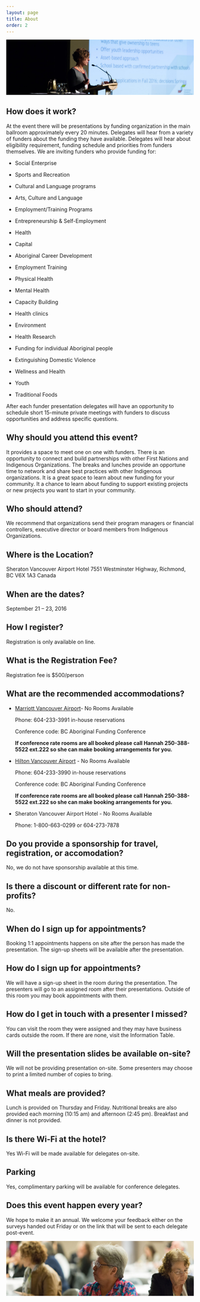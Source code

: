 ```yaml
---
layout: page
title: About
order: 2
---
```


![](/public/img/presenter.jpg)

## How does it work?

At the event there will be presentations by funding organization in the main ballroom approximately every 20 minutes. Delegates will hear from a variety of funders about the funding they have available. Delegates will hear about eligibility requirement, funding schedule and priorities from funders themselves. We are inviting funders who provide funding for: 
 * Social Enterprise

 * Sports and Recreation
 
 * Cultural and Language programs
 
 * Arts, Culture and Language
 
 * Employment/Training Programs
 
 * Entrepreneurship & Self-Employment
 
 * Health
 
 * Capital
 
 * Aboriginal Career Development
 
 * Employment Training
 
 * Physical Health
 
 * Mental Health
 
 * Capacity Building
 
 * Health clinics
 
 * Environment
 
 * Health Research
 
 * Funding for individual Aboriginal people
 
 * Extinguishing Domestic Violence
 
 * Wellness and Health
 
 * Youth
 
 * Traditional Foods

After each funder presentation delegates will have an opportunity to schedule short 15-minute private meetings with funders to discuss opportunities and address specific questions.

## Why should you attend this event?

It provides a space to meet one on one with funders. There is an opportunity to connect and build partnerships with other First Nations and Indigenous Organizations. The breaks and lunches provide an opportune time to network and share best practices with other Indigenous organizations. It is a great space to learn about new funding for your community. It a chance to learn about funding to support existing projects or new projects you want to start in your community. 

## Who should attend?

We recommend that organizations send their program managers or financial controllers, executive director or board members from Indigenous Organizations.

## Where is the Location?

Sheraton Vancouver Airport Hotel
7551 Westminster Highway, Richmond, BC V6X 1A3 Canada

## When are the dates?

September 21 – 23, 2016

## How I register?

Registration is only available on line.

## What is the Registration Fee?

Registration fee is $500/person

## What are the recommended accommodations?

* [Marriott Vancouver Airport](http://www.marriott.com/hotels/travel/yvrsa-vancouver-airport-marriott-hotel/)- No Rooms Available

  Phone: 604-233-3991 in-house reservations
  
  Conference code: BC Aboriginal Funding Conference
  
  **If conference rate rooms are all booked please call Hannah 250-388-5522 ext.222 so she can make booking arrangements for you.**

* [Hilton Vancouver Airport](http://www3.hilton.com/en/hotels/british-columbia/hilton-vancouver-airport-YVRAHHF/index.html) - No Rooms Available 

  Phone: 604-233-3990 in-house reservations
  
  Conference code: BC Aboriginal Funding Conference
  
  **If conference rate rooms are all booked please call Hannah 250-388-5522 ext.222 so she can make booking arrangements for you.**
  
* Sheraton Vancouver Airport Hotel - No Rooms Available
 
  Phone: 1-800-663-0299 or 604-273-7878

## Do you provide a sponsorship for travel, registration, or accomodation?

No, we do not have sponsorship available at this time.

## Is there a discount or different rate for non-profits?

No.

## When do I sign up for appointments?

Booking 1:1 appointments happens on site after the person has made the presentation. The sign-up sheets will be available after the presentation.

## How do I sign up for appointments?

We will have a sign-up sheet in the room during the presentation. The presenters will go to an assigned room after their presentations. Outside of this room you may book appointments with them.

## How do I get in touch with a presenter I missed?

You can visit the room they were assigned and they may have business cards outside the room. If there are none, visit the Information Table.

## Will the presentation slides be available on-site?

We will not be providing presentation on-site. Some presenters may choose to print a limited number of copies to bring.

## What meals are provided?

Lunch is provided on Thursday and Friday. Nutritional breaks are also provided each morning (10:15 am) and afternoon (2:45 pm). Breakfast and dinner is not provided.

## Is there Wi-Fi at the hotel?
Yes Wi-Fi will be made available for delegates on-site.

## Parking

Yes, complimentary parking will be available for conference delegates.

## Does this event happen every year?

We hope to make it an annual. We welcome your feedback either on the surveys handed out Friday or on the link that will be sent to each delegate post-event.

![](/public/img/delegate.jpg)
